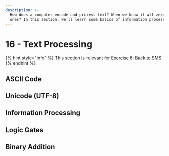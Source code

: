 ```yaml
---
description: >-
  How does a computer encode and process text? When we know it all zeroes and
  ones? In this section, we'll learn some basics of information processing.
---
```


# 16 - Text Processing

{% hint style="info" %}
This section is relevant for [Exercise 6: Back to SMS](https://github.com/winf-hsos/lifi-exercises/raw/main/exercises/06\_exercise\_back\_to\_sms.pdf).
{% endhint %}

## ASCII Code

## Unicode (UTF-8)

## Information Processing

## Logic Gates

## Binary Addition

